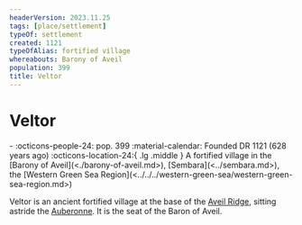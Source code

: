 ```yaml
---
headerVersion: 2023.11.25
tags: [place/settlement]
typeOf: settlement
created: 1121
typeOfAlias: fortified village
whereabouts: Barony of Aveil
population: 399
title: Veltor
---
```

# Veltor
<div class="grid cards ext-narrow-margin ext-one-column" markdown>
-  
    :octicons-people-24: pop. 399  
   :material-calendar: Founded DR 1121 (628 years ago)  
    :octicons-location-24:{ .lg .middle } A fortified village in the [Barony of Aveil](<./barony-of-aveil.md>), [Sembara](<../sembara.md>), the [Western Green Sea Region](<../../../western-green-sea/western-green-sea-region.md>)  
</div>


Veltor is an ancient fortified village at the base of the [Aveil Ridge](<./aveil-ridge.md>), sitting astride the [Auberonne](<../../rivers/wistel-enst-watershed/auberonne.md>). It is the seat of the Baron of Aveil.